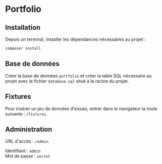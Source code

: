 # Portfolio

## Installation

Depuis un terminal, installer les dépendances nécessaires au projet :

```bash
composer install
```

## Base de données

Créer la base de données `portfolio` et créer la table SQL nécessaire au projet avec le fichier `database.sql` situé à la racine du projet.

## Fixtures

Pour insérer un jeu de données d'essais, entrer dans le navigateur la route suivante : `/fixtures`.

## Administration

URL d'accès : `/admin`.

Identifiant : `admin`  
Mot de passe : `secret`
